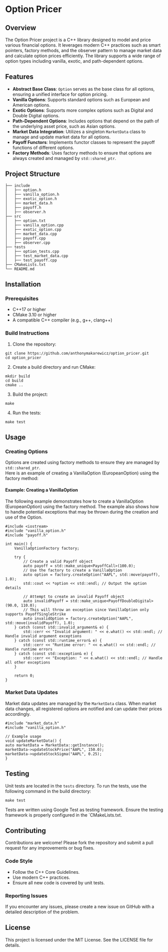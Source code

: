 # Option Pricer

## Overview

The Option Pricer project is a C++ library designed to model and price various financial options. It leverages modern C++ practices such as smart pointers, factory methods, and the observer pattern to manage market data and calculate option prices efficiently. The library supports a wide range of option types including vanilla, exotic, and path-dependent options.

## Features

- **Abstract Base Class**: `Option` serves as the base class for all options, ensuring a unified interface for option pricing.
- **Vanilla Options**: Supports standard options such as European and American options.
- **Exotic Options**: Supports more complex options such as Digital and Double Digital options.
- **Path-Dependent Options**: Includes options that depend on the path of the underlying asset price, such as Asian options.
- **Market Data Integration**: Utilizes a singleton `MarketData` class to manage and update market data for all options.
- **Payoff Functors**: Implements functor classes to represent the payoff functions of different options.
- **Factory Methods**: Uses factory methods to ensure that options are always created and managed by `std::shared_ptr`.

## Project Structure

```plaintext
├── include
│   ├── option.h
│   ├── vanilla_option.h
│   ├── exotic_option.h
│   ├── market_data.h
│   ├── payoff.h
│   ├── observer.h
├── src
│   ├── option.txt
│   ├── vanilla_option.cpp
│   ├── exotic_option.cpp
│   ├── market_data.cpp
│   ├── payoff.cpp
│   ├── observer.cpp
├── tests
│   ├── option_tests.cpp
│   ├── test_market_data.cpp
│   ├── test_payoff.cpp
├── CMakeLists.txt
└── README.md
```

## Installation

### Prerequisites
 - C++17 or higher
 - CMake 3.10 or higher 
 - A compatible C++ compiler (e.g., g++, clang++)

### Build Instructions
1. Clone the repository:
```
git clone https://github.com/anthonymakarewicz/option_pricer.git
cd option_pricer
```

2. Create a build directory and run CMake:
```
mkdir build
cd build
cmake ..
```

3. Build the project:
```
make
```

4. Run the tests:
```
make test
```

## Usage

### Creating Options
Options are created using factory methods to ensure they are managed by `std::shared_ptr`. <br>
Here is an example of creating a VanillaOption (EuropeanOption) using the factory method:

#### Example: Creating a VanillaOption 
The following example demonstrates how to create a VanillaOption (EuropeanOption) using the factory method.
The example also shows how to handle potential exceptions that may be thrown during the creation and use of the Option.

```
#include <iostream>
#include "vanilla_option.h"
#include "payoff.h"

int main() {
    VanillaOptionFactory factory;

    try {
        // Create a valid Payoff object
        auto payoff = std::make_unique<PayoffCall>(100.0);
        // Use the factory to create a VanillaOption
        auto option = factory.createOption("AAPL", std::move(payoff), 1.0);
        std::cout << *option << std::endl; // Output the option details

        // Attempt to create an invalid Payoff object
        auto invalidPayoff = std::make_unique<PayoffDoubleDigital>(90.0, 110.0);
        // This will throw an exception since VanillaOption only supports PayoffSingleStrike
        auto invalidOption = factory.createOption("AAPL", std::move(invalidPayoff), 1.0);
    } catch (const std::invalid_argument& e) {
        std::cerr << "Invalid argument: " << e.what() << std::endl; // Handle invalid argument exceptions
    } catch (const std::runtime_error& e) {
        std::cerr << "Runtime error: " << e.what() << std::endl; // Handle runtime errors
    } catch (const std::exception& e) {
        std::cerr << "Exception: " << e.what() << std::endl; // Handle all other exceptions
    }

    return 0;
}
```

### Market Data Updates
Market data updates are managed by the `MarketData` class.
When market data changes, all registered options are notified and can update their prices accordingly.

```
#include "market_data.h"
#include "vanilla_option.h"

// Example usage
void updateMarketData() {
auto marketData = MarketData::getInstance();
marketData->updateStockPrice("AAPL", 150.0);
marketData->updateStockSigma("AAPL", 0.25);
}
```

## Testing

Unit tests are located in the `tests` directory.
To run the tests, use the following command in the build directory:

```
make test
```

Tests are written using Google Test as testing framework.
Ensure the testing framework is properly configured in the `CMakeLists.txt.

## Contributing

Contributions are welcome! Please fork the repository and submit a pull request for any improvements or bug fixes.

### Code Style
- Follow the C++ Core Guidelines. 
- Use modern C++ practices. 
- Ensure all new code is covered by unit tests.

### Reporting Issues
If you encounter any issues, please create a new issue on GitHub with a detailed description of the problem.

## License
This project is licensed under the MIT License. See the LICENSE file for details.